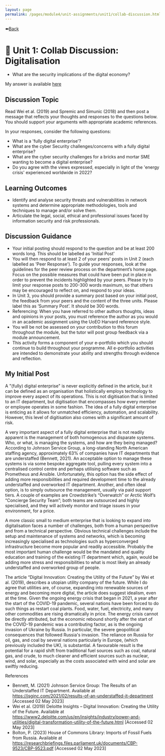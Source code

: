 ```yaml
---
layout: page
permalink: /pages/module4/unit-assignments/unit1/collab-discussion.html
---
```


⬅️[Back](/pages/module4/unit-assignments/unit1/m4u1.html)

# 📝 Unit 1: Collab Discussion: Digitalisation
- What are the security implications of the digital economy?

My answer is available [here](#my-initial-post)

## Discussion Topic

Read Wei et al. (2019) and Spremic and Simunic (2018) and then post a message that reflects your thoughts and responses to the questions below. You should support your arguments with appropriate academic references.

In your responses, consider the following questions:
- What is a 'fully digital enterprise'?
- What are the cyber Security challenges/concerns with a fully digital enterprise?
- What are the cyber security challenges for a bricks and mortar SME wanting to become a digital enterprise?
- Do you agree with the views expressed, especially in light of the 'energy crisis' experienced worldwide in 2022?

## Learning Outcomes
- Identify and analyse security threats and vulnerabilities in network systems and determine appropriate methodologies, tools and techniques to manage and/or solve them.
- Articulate the legal, social, ethical and professional issues faced by information security and risk professionals.

## Discussion Guidance
- Your initial posting should respond to the question and be at least 200 words long. This should be labelled as 'Initial Post'
- You will then respond to at least 2 of your peers' posts in Unit 2 (each labelled as 'Peer Response'). To guide your responses, look at the guidelines for the peer review process on the department’s home page. Focus on the possible measures that could have been put in place in order to prevent the incidents highlighted by your peers.  Please try to limit your response posts to 200-300 words maximum, so that others may be encouraged to reflect on, and respond to your ideas. 
- In Unit 3, you should provide a summary post based on your initial post, the feedback from your peers and the content of the three units. Please label this as ‘Summary Post’. It should be 300 words.
- Referencing: When you have referred to other authors thoughts, ideas and opinions in your posts, you must reference the author as you would in an academic assignment using the UoEO Harvard reference style.
- You will be not be assessed on your contribution to this forum throughout the module, but the tutor will post group feedback via a module announcement.
- This activity forms a component of your e-portfolio which you should continue to build throughout your programme. All e-portfolio activities are intended to demonstrate your ability and strengths through evidence and reflection.

## My Initial Post

A "(fully) digital enterprise" is never explicitly defined in the article, but it can be defined as an organisation that holistically employs technology to improve every aspect of its operations. This is not digitisation that is limited to an IT department, but digitisation that encompasses how every member or employee operates in some fashion. The idea of a fully digital enterprise is enticing as it allows for unmatched efficiency, automation, and scalability. However, this level of digitisation also comes with a significant amount of risk.

A very important aspect of a fully digital enterprise that is not readily apparent is the management of both homogenous and disparate systems. Who, or what, is managing the systems, and how are they being managed? According to Johnson Service Group, a long-standing North American staffing agency, approximately 63% of companies have IT departments that are understaffed (Bennett, 2021). An acceptable option to manage these systems is via some bespoke aggregate tool, pulling every system into a centralised control centre and perhaps utilising software such as Prometheus and Ansible. Unfortunately, this option has the side effect of adding more responsibilities and required development time to the already understaffed and overworked IT department. Another, and often ideal option, is to simply outsource the management, usually via paid support tiers. A couple of examples are Crowdstrike’s “Overwatch” or Arctic Wolf’s “Concierge Security Team”; both teams are outsourced and highly specialised, and they will actively monitor and triage issues in your environment, for a price.

A more classic small to medium enterprise that is looking to expand into digitalisation faces a number of challenges, both from a human perspective and from a technical perspective. Obvious technical challenges include the setup and maintenance of systems and networks, which is becoming increasingly specialised as technologies such as hyperconverged infrastructure become more popular and readily accessible. Probably the most important human challenge would be the mandated and quality education and training of the existing IT department which, again, would be adding more stress and responsibilities to what is most likely an already understaffed and overworked group of people.

The article “Digital Innovation: Creating the Utility of the Future” by Wei et al. (2019), describes a utopian utility company of the future. While I do agree that utilities are, of course, expanding into renewable sources of energy and becoming more digital, the article does suggest idealism, even at the time. Given the ongoing energy crisis that began in 2021, a year after the start of the COVID-19 pandemic, several nations have been forced to do such things as restart coal plants. Food, water, fuel, electricity, and many other commodities are rising dramatically in price. The energy crisis cannot be directly attributed, but the economic rebound shortly after the start of the COVID-19 pandemic was a contributing factor, as is the ongoing invasion of Ukraine by Russia. In particular, the severe geopolitical consequences that followed Russia's invasion. The reliance on Russia for oil, gas, and coal by several nations particularly in Europe, (which previously included the UK), is substantial. A favourable result is the potential for a rapid shift from traditional fuel sources such as coal, natural gas, and crude, to much cleaner and efficient sources such as nuclear, wind, and solar, especially as the costs associated with wind and solar are swiftly reducing.

References
- Bennett, M. (2021) Johnson Service Group: The Results of an Understaffed IT Department. Available at https://jsginc.com/2021/02/results-of-an-understaffed-it-department [Accessed 02 May 2023]
- Wei et al. (2019) Deloitte Insights – Digital Innovation: Creating the Utility of the Future. Available at https://www2.deloitte.com/us/en/insights/industry/power-and-utilities/digital-transformation-utility-of-the-future.html [Accessed 02 May 2023]
- Bolton, P. (2023) House of Commons Library: Imports of Fossil Fuels from Russia. Available at https://researchbriefings.files.parliament.uk/documents/CBP-9523/CBP-9523.pdf [Accessed 02 May 2023]

